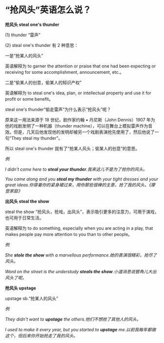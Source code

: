 # “抢风头”英语怎么说？

**抢风头 steal one's thunder**

(1) thunder “雷声”

(2) steal one's thunder 有 2 种意思：

一是“抢某人的风头”

英语解释为 to garner the attention or praise that one had been expecting or receiving for some accomplishment, announcement, etc.。

二是“偷某人的创意，偷某人的知识产权”

英语解释为 to steal one's idea, plan, or intellectual property and use it for profit or some benefit。

steal one's thunder“偷走雷声”为什么表示“抢风头”呢？

原来这一用法来源于 18 世纪，剧作家约翰 ▪ 丹尼斯（John Dennis）1907 年为他的戏剧发明了一种机器（thunder machine），可以在舞台上模拟雷声作为音效。但是，几天后他发现他的发明却被另一个戏剧表演抢先使用了，然后他说了一句“They steal my thunder”。

所以 steal one's thunder 就有了“抢某人风头；偷某人的创意”的意思。

_例_

_I didn't come here to **steal your thunder**.我来这儿不是为了抢你的风头。_

_You came along and you **steal my thunder** with your tight dresses and your great ideas.你穿着你的紧身裙过来，用你那些很棒的主意，抢了我的风头。《摩登家庭》_

**出风头 steal the show**

steal the show “抢风头，抢戏，出风头”，表示吸引更多的注意力，可用于演戏，也可用于日常生活。

英语解释为 to do something, especially when you are acting in a play, that makes people pay more attention to you than to other people。

_例_

_She **stole the show** with a marvellous performance.她的表演很精彩，抢尽了风头。_

_Word on the street is the understudy **steals the show**.小道消息说替角儿大出风头了呢。_

**抢风头 upstage**

upstage sb.“抢某人的风头”

_例_

_They didn't want to **upstage** the others.他们不想抢了其他人的风头。_

_I used to make it every year, but you started to **upstage** me.以前我每年都做这个，但后来你开始抢走了我的风头。_
